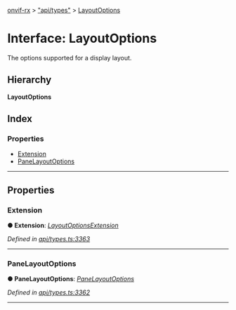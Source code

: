 [onvif-rx](../README.md) > ["api/types"](../modules/_api_types_.md) > [LayoutOptions](../interfaces/_api_types_.layoutoptions.md)

# Interface: LayoutOptions

The options supported for a display layout.

## Hierarchy

**LayoutOptions**

## Index

### Properties

* [Extension](_api_types_.layoutoptions.md#extension)
* [PaneLayoutOptions](_api_types_.layoutoptions.md#panelayoutoptions)

---

## Properties

<a id="extension"></a>

###  Extension

**● Extension**: *[LayoutOptionsExtension](_api_types_.layoutoptionsextension.md)*

*Defined in [api/types.ts:3363](https://github.com/patrickmichalina/onvif-rx/blob/1596479/src/api/types.ts#L3363)*

___
<a id="panelayoutoptions"></a>

###  PaneLayoutOptions

**● PaneLayoutOptions**: *[PaneLayoutOptions](_api_types_.panelayoutoptions.md)*

*Defined in [api/types.ts:3362](https://github.com/patrickmichalina/onvif-rx/blob/1596479/src/api/types.ts#L3362)*

___


